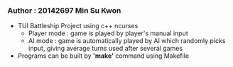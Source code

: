 ### Author : 20142697 Min Su Kwon

- TUI Battleship Project using c++ ncurses
  - Player mode : game is played by player's manual input
  - AI mode : game is automatically played by AI which randomly picks input, giving average turns used after several games
- Programs can be built by **'make'** command using Makefile